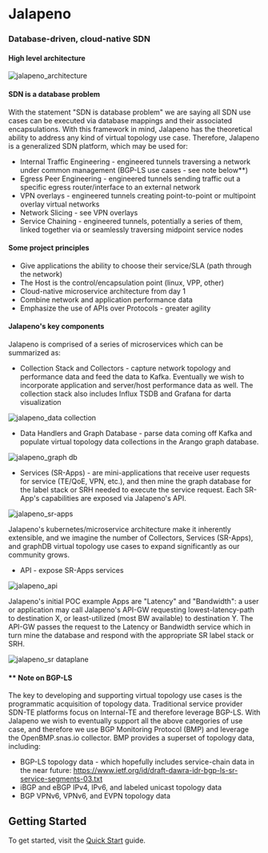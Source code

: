 # Jalapeno
### Database-driven, cloud-native SDN

#### High level architecture 
![jalapeno_architecture](https://wwwin-github.cisco.com/spa-ie/jalapeno/blob/master/docs/diagrams/jalapeno_architecture.png "jalapeno architecture")

#### SDN is a database problem
With the statement "SDN is database problem" we are saying all SDN use cases can be executed via database mappings and their associated encapsulations. With this framework in mind, Jalapeno has the theoretical ability to address any kind of virtual topology use case. Therefore, Jalapeno is a generalized SDN platform, which may be used for:

* Internal Traffic Engineering - engineered tunnels traversing a network under common management (BGP-LS use cases - see note below**)
* Egress Peer Engineering - engineered tunnels sending traffic out a specific egress router/interface to an external network
* VPN overlays - engineered tunnels creating point-to-point or multipoint overlay virtual networks
* Network Slicing - see VPN overlays
* Service Chaining - engineered tunnels, potentially a series of them, linked together via or seamlessly traversing midpoint service nodes 

#### Some project principles
* Give applications the ability to choose their service/SLA (path through the network)
* The Host is the control/encapsulation point (linux, VPP, other)
* Cloud-native microservice architecture from day 1
* Combine network and application performance data
* Emphasize the use of APIs over Protocols - greater agility

#### Jalapeno's key components

Jalapeno is comprised of a series of microservices which can be summarized as:

* Collection Stack and Collectors - capture network topology and performance data and feed the data to Kafka.  Eventually we wish to incorporate application and server/host performance data as well.  The collection stack also includes Influx TSDB and Grafana for darta visualization

![jalapeno_data collection](https://wwwin-github.cisco.com/spa-ie/jalapeno/blob/master/docs/diagrams/jalapeno_data_collection.png "jalapeno data collection")

* Data Handlers and Graph Database - parse data coming off Kafka and populate virtual topology data collections in the Arango graph database.

![jalapeno_graph db](https://wwwin-github.cisco.com/spa-ie/jalapeno/blob/master/docs/diagrams/jalapeno_graphDB.png "jalapeno graph db")

* Services (SR-Apps) - are mini-applications that receive user requests for service (TE/QoE, VPN, etc.), and then mine the graph database for the label stack or SRH needed to execute the service request.  Each SR-App's capabilities are exposed via Jalapeno's API.  

![jalapeno_sr-apps](https://wwwin-github.cisco.com/spa-ie/jalapeno/blob/master/docs/diagrams/jalapeno_sr_apps.png "jalapeno sr-apps")

Jalapeno's kubernetes/microservice architecture make it inherently extensible, and we imagine the number of Collectors, Services (SR-Apps), and graphDB virtual topology use cases to expand significantly as our community grows.

* API - expose SR-Apps services

![jalapeno_api](https://wwwin-github.cisco.com/spa-ie/jalapeno/blob/master/docs/diagrams/jalapeno_api.png "jalapeno api")

Jalapeno's initial POC example Apps are "Latency" and "Bandwidth": a user or application may call Jalapeno's API-GW requesting lowest-latency-path to destination X, or least-utilized (most BW available) to destination Y. The API-GW passes the request to the Latency or Bandwidth service which in turn mine the database and respond with the appropriate SR label stack or SRH.  

![jalapeno_sr dataplane](https://wwwin-github.cisco.com/spa-ie/jalapeno/blob/master/docs/diagrams/jalapeno_sr_dataplane.png "jalapeno sr dataplane")

#### ** Note on BGP-LS

The key to developing and supporting virtual topology use cases is the programmatic acquisition of topology data.  Traditional service provider SDN-TE platforms focus on Internal-TE and therefore leverage BGP-LS. With Jalapeno we wish to eventually support all the above categories of use case, and therefore we use BGP Monitoring Protocol (BMP) and leverage the OpenBMP.snas.io collector. BMP provides a superset of topology data, including:

* BGP-LS topology data - which hopefully includes service-chain data in the near future: https://www.ietf.org/id/draft-dawra-idr-bgp-ls-sr-service-segments-03.txt
* iBGP and eBGP IPv4, IPv6, and labeled unicast topology data
* BGP VPNv6, VPNv6, and EVPN topology data

## Getting Started
To get started, visit the [Quick Start](Quick-Start.md) guide.




